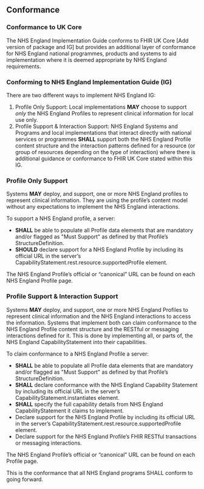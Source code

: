 ## Conformance

### Conformance to UK Core

The NHS England Implementation Guide conforms to FHIR UK Core [Add version of package and IG] but provides an additional layer of conformance for NHS England national programmes, products and systems to aid implementation where it is deemed appropriate by NHS England requirements. 

### Conforming to NHS England Implementation Guide (IG)

There are two different ways to implement NHS England IG:

1.	Profile Only Support: Local implementations **MAY** choose to support _only_ the NHS England Profiles to represent clinical information for local use only. 
2.	Profile Support & Interaction Support: NHS England Systems and Programs and local implementations that interact directly with national services or programmes **SHALL** support both the NHS England Profile content structure and the interaction patterns defined for a resource (or group of resources depending on the type of interaction) where there is additional guidance or conformance to FHIR UK Core stated within this IG. 

### Profile Only Support

Systems **MAY** deploy, and support, one or more NHS England profiles to represent clinical information. They are using the profile’s content model without any expectations to implement the NHS England interactions.

To support a NHS England profile, a server:

- **SHALL** be able to populate all Profile data elements that are mandatory and/or flagged as "Must Support" as defined by that Profile’s StructureDefinition.
- **SHOULD** declare support for a NHS England Profile by including its official URL in the server’s CapabilityStatement.rest.resource.supportedProfile element.

The NHS England Profile’s official or “canonical” URL can be found on each NHS England Profile page.

### Profile Support & Interaction Support

Systems **MAY** deploy, and support, one or more NHS England Profiles to represent clinical information and the NHS England interactions to access the information. Systems that implement both can claim conformance to the NHS England Profile content structure and the RESTful or messaging interactions defined for it. This is done by implementing all, or parts of, the NHS England CapabilityStatement into their capabilities.

To claim conformance to a NHS England Profile a server:

- **SHALL** be able to populate all Profile data elements that are mandatory and/or flagged as "Must Support" as defined by that Profile’s StructureDefinition.
- **SHALL** declare conformance with the NHS England Capability Statement by including its official URL in the server’s CapabilityStatement.instantiates element.
- **SHALL** specify the full capability details from NHS England CapabilityStatement it claims to implement.
- Declare support for the NHS England Profile by including its official URL in the server’s CapabilityStatement.rest.resource.supportedProfile element.
- Declare support for the NHS England Profile’s FHIR RESTful transactions or messaging interactions.

The NHS England Profile’s official or “canonical” URL can be found on each Profile page.

This is the conformance that all NHS England programs SHALL conform to going forward.


